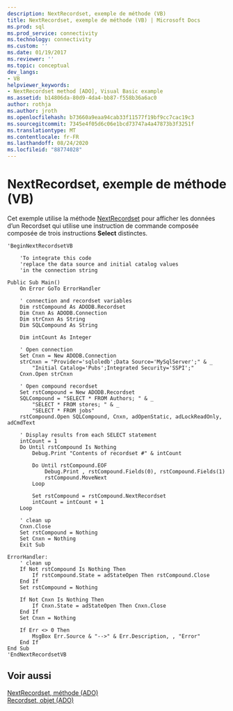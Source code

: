 ```yaml
---
description: NextRecordset, exemple de méthode (VB)
title: NextRecordset, exemple de méthode (VB) | Microsoft Docs
ms.prod: sql
ms.prod_service: connectivity
ms.technology: connectivity
ms.custom: ''
ms.date: 01/19/2017
ms.reviewer: ''
ms.topic: conceptual
dev_langs:
- VB
helpviewer_keywords:
- NextRecordset method [ADO], Visual Basic example
ms.assetid: b14806da-80d9-4da4-bb87-f558b36a6ac0
author: rothja
ms.author: jroth
ms.openlocfilehash: b73660a9eaa94cab33f11577f19bf9cc7cac19c3
ms.sourcegitcommit: 7345e4f05d6c06e1bcd73747a4a47873b3f3251f
ms.translationtype: MT
ms.contentlocale: fr-FR
ms.lasthandoff: 08/24/2020
ms.locfileid: "88774028"
---
```

# <a name="nextrecordset-method-example-vb"></a>NextRecordset, exemple de méthode (VB)
Cet exemple utilise la méthode [NextRecordset](./nextrecordset-method-ado.md) pour afficher les données d’un Recordset qui utilise une instruction de commande composée composée de trois instructions **Select** distinctes.  
  
```  
'BeginNextRecordsetVB  
  
    'To integrate this code  
    'replace the data source and initial catalog values  
    'in the connection string  
  
Public Sub Main()  
    On Error GoTo ErrorHandler  
  
    ' connection and recordset variables  
    Dim rstCompound As ADODB.Recordset  
    Dim Cnxn As ADODB.Connection  
    Dim strCnxn As String  
    Dim SQLCompound As String  
  
    Dim intCount As Integer  
  
    ' Open connection  
    Set Cnxn = New ADODB.Connection  
    strCnxn = "Provider='sqloledb';Data Source='MySqlServer';" & _  
        "Initial Catalog='Pubs';Integrated Security='SSPI';"  
    Cnxn.Open strCnxn  
  
    ' Open compound recordset  
    Set rstCompound = New ADODB.Recordset  
    SQLCompound = "SELECT * FROM Authors; " & _  
        "SELECT * FROM stores; " & _  
        "SELECT * FROM jobs"  
    rstCompound.Open SQLCompound, Cnxn, adOpenStatic, adLockReadOnly, adCmdText  
  
    ' Display results from each SELECT statement  
    intCount = 1  
    Do Until rstCompound Is Nothing  
        Debug.Print "Contents of recordset #" & intCount  
  
        Do Until rstCompound.EOF  
            Debug.Print , rstCompound.Fields(0), rstCompound.Fields(1)  
            rstCompound.MoveNext  
        Loop  
  
        Set rstCompound = rstCompound.NextRecordset  
        intCount = intCount + 1  
    Loop  
  
    ' clean up  
    Cnxn.Close  
    Set rstCompound = Nothing  
    Set Cnxn = Nothing  
    Exit Sub  
  
ErrorHandler:  
    ' clean up  
    If Not rstCompound Is Nothing Then  
        If rstCompound.State = adStateOpen Then rstCompound.Close  
    End If  
    Set rstCompound = Nothing  
  
    If Not Cnxn Is Nothing Then  
        If Cnxn.State = adStateOpen Then Cnxn.Close  
    End If  
    Set Cnxn = Nothing  
  
    If Err <> 0 Then  
        MsgBox Err.Source & "-->" & Err.Description, , "Error"  
    End If  
End Sub  
'EndNextRecordsetVB  
```  
  
## <a name="see-also"></a>Voir aussi  
 [NextRecordset, méthode (ADO)](./nextrecordset-method-ado.md)   
 [Recordset, objet (ADO)](./recordset-object-ado.md)